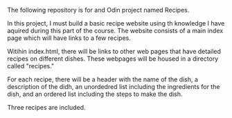 The following repository is for and Odin project named Recipes. 

In this project, I must build a basic recipe website using th knowledge 
I have aquired during this part of the course. The website consists of 
a main index page which will have links to a few recipes.  

Witihin index.html, there will be links to other web pages that have
detailed recipes on different dishes. These webpages will be housed
in a directory called "recipes." 

For each recipe, there will be a header with the name of the dish,
a description of the didh, an unordedred list including the ingredients
for the dish, and an ordered list including the steps to make the dish.

Three recipes are included. 